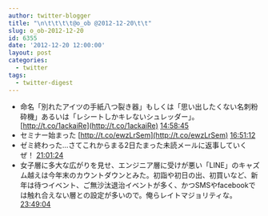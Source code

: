 ```yaml
---
author: twitter-blogger
title: "\n\t\t\t\t@o_ob @2012-12-20\t\t"
slug: o_ob-2012-12-20
id: 6355
date: '2012-12-20 12:00:00'
layout: post
categories:
  - twitter
tags:
  - twitter-digest
---
```


*   命名「別れたアイツの手紙八つ裂き器」もしくは「思い出したくない名刺粉砕機」あるいは「レシートしかキレないシュレッダー」。 [http://t.co/1ackaiRe](http://t.co/1ackaiRe) [14:58:45](http://twitter.com/o_ob/statuses/281639757266702336)
*   セミナー始まった [http://t.co/ewzLrSem](http://t.co/ewzLrSem) [16:51:12](http://twitter.com/o_ob/statuses/281668056172867585)
*   ゼミ終わった…さてこれからまる2日たまった未読メールに返事していくぜ！ [21:01:24](http://twitter.com/o_ob/statuses/281731020347281408)
*   女子層に多大な広がりを見せ、エンジニア層に受けが悪い「LINE」のキャズム越えは今年末のカウントダウンとみた。初詣や初日の出、初買いなど、新年は待つイベント、ご無沙汰退治イベントが多く、かつSMSやfacebookでは触れ合えない層との設定が多いので。俺らレイトマジョリティな。 [23:49:04](http://twitter.com/o_ob/statuses/281773218145107968)